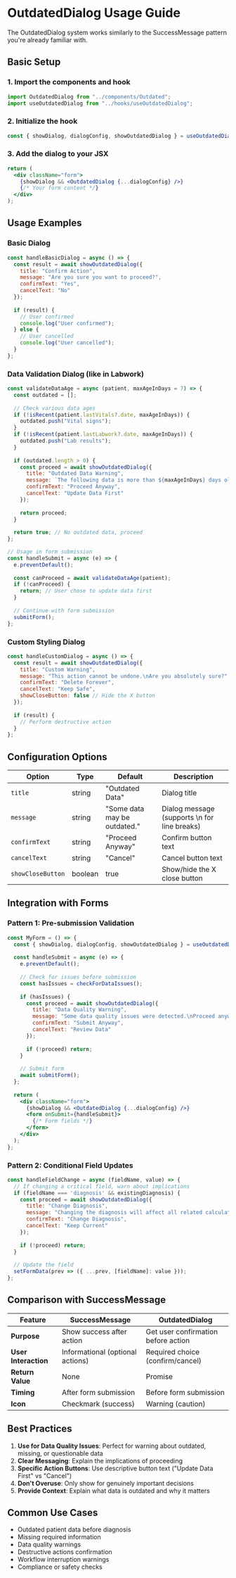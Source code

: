# OutdatedDialog Usage Guide

The OutdatedDialog system works similarly to the SuccessMessage pattern you're already familiar with.

## Basic Setup

### 1. Import the components and hook

```jsx
import OutdatedDialog from "../components/Outdated";
import useOutdatedDialog from "../hooks/useOutdatedDialog";
```

### 2. Initialize the hook

```jsx
const { showDialog, dialogConfig, showOutdatedDialog } = useOutdatedDialog();
```

### 3. Add the dialog to your JSX

```jsx
return (
  <div className="form">
    {showDialog && <OutdatedDialog {...dialogConfig} />}
    {/* Your form content */}
  </div>
);
```

## Usage Examples

### Basic Dialog

```jsx
const handleBasicDialog = async () => {
  const result = await showOutdatedDialog({
    title: "Confirm Action",
    message: "Are you sure you want to proceed?",
    confirmText: "Yes",
    cancelText: "No"
  });
  
  if (result) {
    // User confirmed
    console.log("User confirmed");
  } else {
    // User cancelled
    console.log("User cancelled");
  }
};
```

### Data Validation Dialog (like in Labwork)

```jsx
const validateDataAge = async (patient, maxAgeInDays = 7) => {
  const outdated = [];
  
  // Check various data ages
  if (!isRecent(patient.lastVitals?.date, maxAgeInDays)) {
    outdated.push("Vital signs");
  }
  if (!isRecent(patient.lastLabwork?.date, maxAgeInDays)) {
    outdated.push("Lab results");
  }
  
  if (outdated.length > 0) {
    const proceed = await showOutdatedDialog({
      title: "Outdated Data Warning",
      message: `The following data is more than ${maxAgeInDays} days old:\n- ${outdated.join("\n- ")}\n\nThis may affect accuracy. Do you want to proceed?`,
      confirmText: "Proceed Anyway",
      cancelText: "Update Data First"
    });
    
    return proceed;
  }
  
  return true; // No outdated data, proceed
};

// Usage in form submission
const handleSubmit = async (e) => {
  e.preventDefault();
  
  const canProceed = await validateDataAge(patient);
  if (!canProceed) {
    return; // User chose to update data first
  }
  
  // Continue with form submission
  submitForm();
};
```

### Custom Styling Dialog

```jsx
const handleCustomDialog = async () => {
  const result = await showOutdatedDialog({
    title: "Custom Warning",
    message: "This action cannot be undone.\nAre you absolutely sure?",
    confirmText: "Delete Forever",
    cancelText: "Keep Safe",
    showCloseButton: false // Hide the X button
  });
  
  if (result) {
    // Perform destructive action
  }
};
```

## Configuration Options

| Option | Type | Default | Description |
|--------|------|---------|-------------|
| `title` | string | "Outdated Data" | Dialog title |
| `message` | string | "Some data may be outdated." | Dialog message (supports \n for line breaks) |
| `confirmText` | string | "Proceed Anyway" | Confirm button text |
| `cancelText` | string | "Cancel" | Cancel button text |
| `showCloseButton` | boolean | true | Show/hide the X close button |

## Integration with Forms

### Pattern 1: Pre-submission Validation

```jsx
const MyForm = () => {
  const { showDialog, dialogConfig, showOutdatedDialog } = useOutdatedDialog();
  
  const handleSubmit = async (e) => {
    e.preventDefault();
    
    // Check for issues before submission
    const hasIssues = checkForDataIssues();
    
    if (hasIssues) {
      const proceed = await showOutdatedDialog({
        title: "Data Quality Warning",
        message: "Some data quality issues were detected.\nProceed anyway?",
        confirmText: "Submit Anyway",
        cancelText: "Review Data"
      });
      
      if (!proceed) return;
    }
    
    // Submit form
    await submitForm();
  };
  
  return (
    <div className="form">
      {showDialog && <OutdatedDialog {...dialogConfig} />}
      <form onSubmit={handleSubmit}>
        {/* Form fields */}
      </form>
    </div>
  );
};
```

### Pattern 2: Conditional Field Updates

```jsx
const handleFieldChange = async (fieldName, value) => {
  // If changing a critical field, warn about implications
  if (fieldName === 'diagnosis' && existingDiagnosis) {
    const proceed = await showOutdatedDialog({
      title: "Change Diagnosis",
      message: "Changing the diagnosis will affect all related calculations.\nContinue?",
      confirmText: "Change Diagnosis",
      cancelText: "Keep Current"
    });
    
    if (!proceed) return;
  }
  
  // Update the field
  setFormData(prev => ({ ...prev, [fieldName]: value }));
};
```

## Comparison with SuccessMessage

| Feature | SuccessMessage | OutdatedDialog |
|---------|----------------|----------------|
| **Purpose** | Show success after action | Get user confirmation before action |
| **User Interaction** | Informational (optional actions) | Required choice (confirm/cancel) |
| **Return Value** | None | Promise<boolean> |
| **Timing** | After form submission | Before form submission |
| **Icon** | Checkmark (success) | Warning (caution) |

## Best Practices

1. **Use for Data Quality Issues**: Perfect for warning about outdated, missing, or questionable data
2. **Clear Messaging**: Explain the implications of proceeding
3. **Specific Action Buttons**: Use descriptive button text ("Update Data First" vs "Cancel")
4. **Don't Overuse**: Only show for genuinely important decisions
5. **Provide Context**: Explain what data is outdated and why it matters

## Common Use Cases

- Outdated patient data before diagnosis
- Missing required information
- Data quality warnings
- Destructive actions confirmation
- Workflow interruption warnings
- Compliance or safety checks